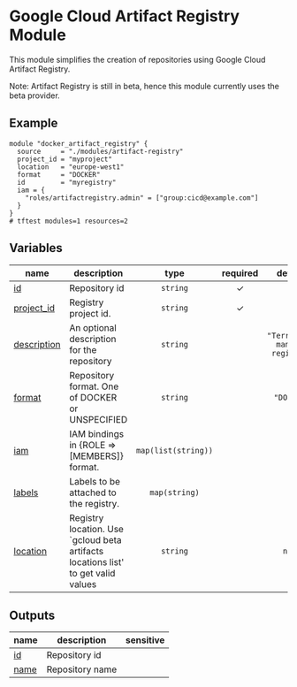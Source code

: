 # Google Cloud Artifact Registry Module

This module simplifies the creation of repositories using Google Cloud Artifact Registry.

Note: Artifact Registry is still in beta, hence this module currently uses the beta provider.

## Example

```hcl
module "docker_artifact_registry" {
  source     = "./modules/artifact-registry"
  project_id = "myproject"
  location   = "europe-west1"
  format     = "DOCKER"
  id         = "myregistry"
  iam = {
    "roles/artifactregistry.admin" = ["group:cicd@example.com"]
  }
}
# tftest modules=1 resources=2
```
<!-- BEGIN TFDOC -->

## Variables

| name | description | type | required | default |
|---|---|:---:|:---:|:---:|
| [id](variables.tf#L35) | Repository id | <code>string</code> | ✓ |  |
| [project_id](variables.tf#L52) | Registry project id. | <code>string</code> | ✓ |  |
| [description](variables.tf#L17) | An optional description for the repository | <code>string</code> |  | <code>&#34;Terraform-managed registry&#34;</code> |
| [format](variables.tf#L23) | Repository format. One of DOCKER or UNSPECIFIED | <code>string</code> |  | <code>&#34;DOCKER&#34;</code> |
| [iam](variables.tf#L29) | IAM bindings in {ROLE => [MEMBERS]} format. | <code>map&#40;list&#40;string&#41;&#41;</code> |  | <code>&#123;&#125;</code> |
| [labels](variables.tf#L40) | Labels to be attached to the registry. | <code>map&#40;string&#41;</code> |  | <code>&#123;&#125;</code> |
| [location](variables.tf#L46) | Registry location. Use `gcloud beta artifacts locations list' to get valid values | <code>string</code> |  | <code>null</code> |

## Outputs

| name | description | sensitive |
|---|---|:---:|
| [id](outputs.tf#L17) | Repository id |  |
| [name](outputs.tf#L22) | Repository name |  |

<!-- END TFDOC -->
